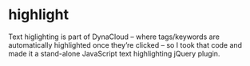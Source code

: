 # highlight
Text higlighting is part of DynaCloud – where tags/keywords are automatically highlighted once they’re clicked – so I took that code and made it a stand-alone JavaScript text highlighting jQuery plugin.
